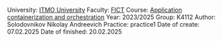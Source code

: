 University: [ITMO University](https://itmo.ru/ru/)
Faculty: [FICT](https://fict.itmo.ru)
Course: [Application containerization and orchestration](https://github.com/itmo-ict-faculty/application-containerization-and-orchestration)
Year: 2023/2025
Group: K4112
Author: Solodovnikov Nikolay Andreevich
Practice: practice1
Date of create: 07.02.2025
Date of finished: 20.02.2025